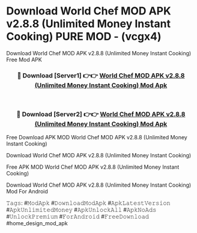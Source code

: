 # Download World Chef MOD APK v2.8.8 (Unlimited Money Instant Cooking) PURE MOD - (vcgx4)
Download World Chef MOD APK v2.8.8 (Unlimited Money Instant Cooking) Free Mod APK

<div align="center">
<h3>🔴 Download [Server1] 👉👉 <a href="https://apk-comot.site?title=World_Chef_MOD_APK_v2.8.8_(Unlimited_Money_Instant_Cooking)">World Chef MOD APK v2.8.8 (Unlimited Money Instant Cooking) Mod Apk</a></h3><br>

<h3>🔴 Download [Server2] 👉👉 <a href="https://apk-comot.site?title=World_Chef_MOD_APK_v2.8.8_(Unlimited_Money_Instant_Cooking)">World Chef MOD APK v2.8.8 (Unlimited Money Instant Cooking) Mod Apk</a></h3>
</div>


Free Download APK MOD World Chef MOD APK v2.8.8 (Unlimited Money Instant Cooking)

Download World Chef MOD APK v2.8.8 (Unlimited Money Instant Cooking) 

Free APK MOD World Chef MOD APK v2.8.8 (Unlimited Money Instant Cooking) 

Download World Chef MOD APK v2.8.8 (Unlimited Money Instant Cooking) Mod For Android

𝚃𝚊𝚐𝚜: #𝙼𝚘𝚍𝙰𝚙𝚔 #𝙳𝚘𝚠𝚗𝚕𝚘𝚊𝚍𝙼𝚘𝚍𝙰𝚙𝚔 #𝙰𝚙𝚔𝙻𝚊𝚝𝚎𝚜𝚝𝚅𝚎𝚛𝚜𝚒𝚘𝚗 #𝙰𝚙𝚔𝚄𝚗𝚕𝚒𝚖𝚒𝚝𝚎𝚍𝙼𝚘𝚗𝚎𝚢 #𝙰𝚙𝚔𝚄𝚗𝚕𝚘𝚌𝚔𝙰𝚕𝚕 #𝙰𝚙𝚔𝙽𝚘𝙰𝚍𝚜 #𝚄𝚗𝚕𝚘𝚌𝚔𝙿𝚛𝚎𝚖𝚒𝚞𝚖 #𝙵𝚘𝚛𝙰𝚗𝚍𝚛𝚘𝚒𝚍 #𝙵𝚛𝚎𝚎𝙳𝚘𝚠𝚗𝚕𝚘𝚊𝚍 #home_design_mod_apk